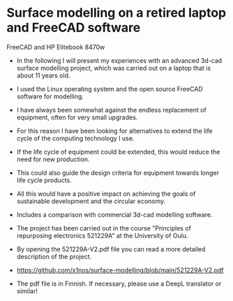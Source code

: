# Surface modelling on a retired laptop and  FreeCAD software

FreeCAD and HP Elitebook 8470w

* In the following I will present my experiences with an advanced 3d-cad surface modelling project, which was carried out on a laptop that is about 11 years old.
   
* I used the Linux operating system and the open source FreeCAD software for modelling.
  
* I have always been somewhat against the endless replacement of equipment, often for very small upgrades.
  
* For this reason I have been looking for alternatives to extend the life cycle of the computing technology I use.
  
* If the life cycle of equipment could be extended, this would reduce the need for new production.
  
* This could also guide the design criteria for equipment towards longer life cycle products.
  
* All this would have a positive impact on achieving the goals of sustainable development and the circular economy.
  
* Includes a comparison with commercial 3d-cad modelling software.

* The project has been carried out in the course "Principles of repurposing electronics 521229A" at the University of Oulu. 

* By opening the 521229A-V2.pdf file you can read a more detailed description of the project.

* https://github.com/x1nos/surface-modelling/blob/main/521229A-V2.pdf

* The pdf file is in Finnish. If necessary, please use a DeepL translator or similar!
